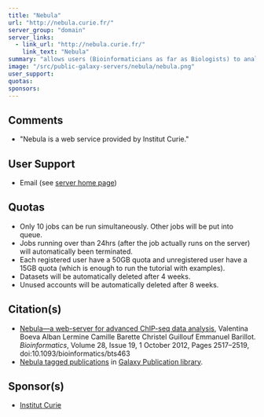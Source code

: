 ```yaml
---
title: "Nebula"
url: "http://nebula.curie.fr/"
server_group: "domain"
server_links: 
  - link_url: "http://nebula.curie.fr/"
    link_text: "Nebula"
summary: "allows users (Bioinformaticians as far as Biologists) to analyze their ChIP-seq data. "
image: "/src/public-galaxy-servers/nebula/nebula.png"
user_support: 
quotas: 
sponsors: 
---
```


## Comments

* "Nebula is a web service provided by Institut Curie."

## User Support

* Email (see [server home page](http://nebula.curie.fr/))

## Quotas

* Only 10 jobs can be run simultaneously. Other jobs will be put into queue.
* Jobs running over than 24hrs (after the job actually runs on the server) will automatically been terminated.
* Each registered user have a 50GB quota and unregistered user have a 15GB quota (which is enough to run the tutorial with examples).
* Datasets will be automatically deleted after 4 weeks.
* Unused accounts will be automatically deleted after 8 weeks.

## Citation(s)

* [Nebula—a web-server for advanced ChIP-seq data analysis](https://doi.org/10.1093/bioinformatics/bts463), Valentina Boeva Alban Lermine Camille Barette Christel Guillouf Emmanuel Barillot. *Bioinformatics*, Volume 28, Issue 19, 1 October 2012, Pages 2517–2519, doi:10.1093/bioinformatics/bts463
* [Nebula tagged publications](https://www.zotero.org/groups/1732893/galaxy/items/tag/%3ENebula) in [Galaxy Publication library](/src/publication-library/index.md).


## Sponsor(s)

* [Institut Curie](http://curie.fr)

